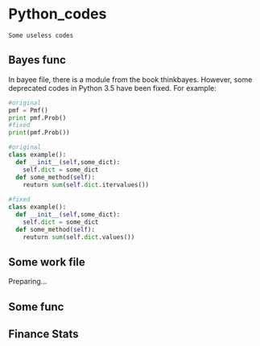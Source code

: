 # Python_codes
`Some useless codes`

## Bayes func

In bayee file, there is a module from the book thinkbayes. However, some deprecated codes in Python 3.5 have been fixed.
For example:
```python
#original
pmf = Pmf()
print pmf.Prob()
#fixed
print(pmf.Prob())

#original
class example():
  def __init__(self,some_dict):
    self.dict = some_dict
  def some_method(self):
    reuturn sum(self.dict.itervalues())
    
#fixed
class example():
  def __init__(self,some_dict):
    self.dict = some_dict
  def some_method(self):
    reuturn sum(self.dict.values())

```



## Some work file

Preparing...

## Some func




## Finance Stats


